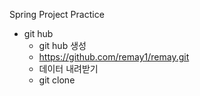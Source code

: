 


Spring Project Practice
* git hub
  * git hub 생성 
   * https://github.com/remay1/remay.git
  * 데이터 내려받기 
   * git clone 


